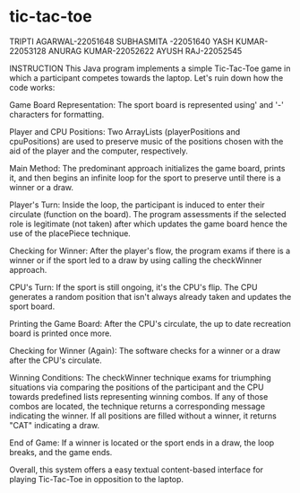 # tic-tac-toe
TRIPTI AGARWAL-22051648
SUBHASMITA -22051640
YASH KUMAR-22053128
ANURAG KUMAR-22052622
AYUSH RAJ-22052545


INSTRUCTION
This Java program implements a simple Tic-Tac-Toe game in which a participant competes towards the laptop. Let's ruin down how the code works:

Game Board Representation: The sport board is represented using' and '-' characters for formatting.

Player and CPU Positions: Two ArrayLists (playerPositions and cpuPositions) are used to preserve music of the positions chosen with the aid of the player and the computer, respectively.

Main Method: The predominant approach initializes the game board, prints it, and then begins an infinite loop for the sport to preserve until there is a winner or a draw.

Player's Turn: Inside the loop, the participant is induced to enter their circulate (function on the board). The program assessments if the selected role is legitimate (not taken) after which updates the game board hence the use of the placePiece technique.

Checking for Winner: After the player's flow, the program exams if there is a winner or if the sport led to a draw by using calling the checkWinner approach.

CPU's Turn: If the sport is still ongoing, it's the CPU's flip. The CPU generates a random position that isn't always already taken and updates the sport board.

Printing the Game Board: After the CPU's circulate, the up to date recreation board is printed once more.

Checking for Winner (Again): The software checks for a winner or a draw after the CPU's circulate.

Winning Conditions: The checkWinner technique exams for triumphing situations via comparing the positions of the participant and the CPU towards predefined lists representing winning combos. If any of those combos are located, the technique returns a corresponding message indicating the winner. If all positions are filled without a winner, it returns "CAT" indicating a draw.

End of Game: If a winner is located or the sport ends in a draw, the loop breaks, and the game ends.

Overall, this system offers a easy textual content-based interface for playing Tic-Tac-Toe in opposition to the laptop.

